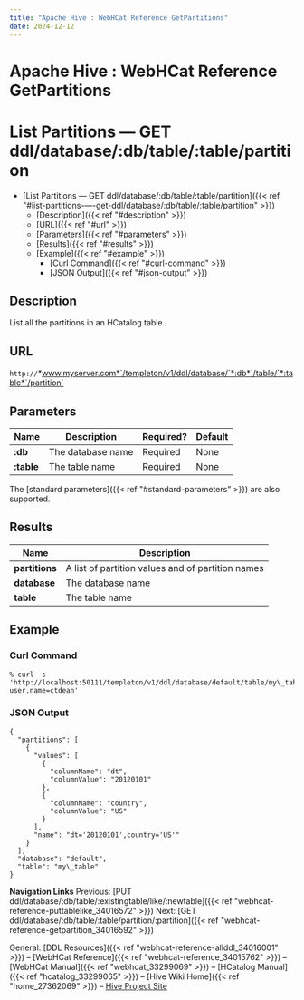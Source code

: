 ```yaml
---
title: "Apache Hive : WebHCat Reference GetPartitions"
date: 2024-12-12
---
```


# Apache Hive : WebHCat Reference GetPartitions

# List Partitions — GET ddl/database/:db/table/:table/partition

* [List Partitions — GET ddl/database/:db/table/:table/partition]({{< ref "#list-partitions-—-get-ddl/database/:db/table/:table/partition" >}})
	+ [Description]({{< ref "#description" >}})
	+ [URL]({{< ref "#url" >}})
	+ [Parameters]({{< ref "#parameters" >}})
	+ [Results]({{< ref "#results" >}})
	+ [Example]({{< ref "#example" >}})
		- [Curl Command]({{< ref "#curl-command" >}})
		- [JSON Output]({{< ref "#json-output" >}})

## Description

List all the partitions in an HCatalog table.

## URL

`http://`*www.myserver.com*`/templeton/v1/ddl/database/`*:db*`/table/`*:table*`/partition`

## Parameters

| Name | Description | Required? | Default |
| --- | --- | --- | --- |
| **:db** | The database name | Required | None |
| **:table** | The table name | Required | None |

The [standard parameters]({{< ref "#standard-parameters" >}}) are also supported.

## Results

| Name | Description |
| --- | --- |
| **partitions** | A list of partition values and of partition names |
| **database** | The database name |
| **table** | The table name |

## Example

### Curl Command

```
% curl -s 'http://localhost:50111/templeton/v1/ddl/database/default/table/my\_table/partition?user.name=ctdean'

```

### JSON Output

```
{
  "partitions": [
    {
      "values": [
        {
          "columnName": "dt",
          "columnValue": "20120101"
        },
        {
          "columnName": "country",
          "columnValue": "US"
        }
      ],
      "name": "dt='20120101',country='US'"
    }
  ],
  "database": "default",
  "table": "my\_table"
}

```

  

**Navigation Links**
Previous: [PUT ddl/database/:db/table/:existingtable/like/:newtable]({{< ref "webhcat-reference-puttablelike_34016572" >}}) Next: [GET ddl/database/:db/table/:table/partition/:partition]({{< ref "webhcat-reference-getpartition_34016592" >}})

General: [DDL Resources]({{< ref "webhcat-reference-allddl_34016001" >}}) – [WebHCat Reference]({{< ref "webhcat-reference_34015762" >}}) – [WebHCat Manual]({{< ref "webhcat_33299069" >}}) – [HCatalog Manual]({{< ref "hcatalog_33299065" >}}) – [Hive Wiki Home]({{< ref "home_27362069" >}}) – [Hive Project Site](http://hive.apache.org/)

 

 

